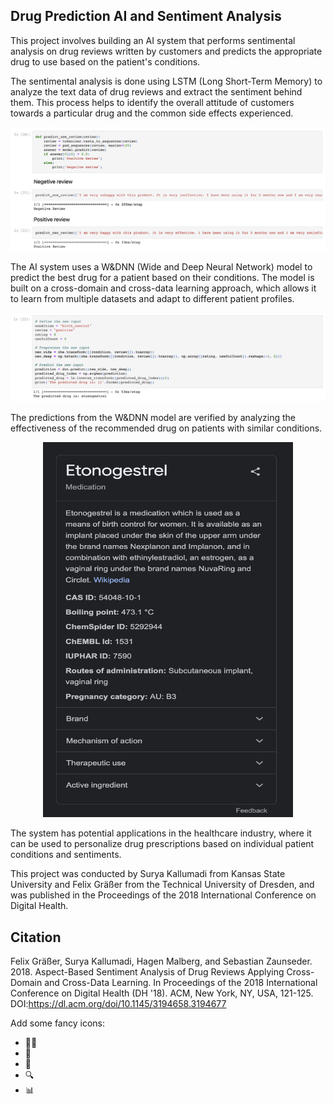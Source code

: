## Drug Prediction AI and Sentiment Analysis

This project involves building an AI system that performs sentimental analysis on drug reviews written by customers and predicts the appropriate drug to use based on the patient's conditions.

The sentimental analysis is done using LSTM (Long Short-Term Memory) to analyze the text data of drug reviews and extract the sentiment behind them. This process helps to identify the overall attitude of customers towards a particular drug and the common side effects experienced.

![LSTM Model](output1.jpg "LSTM Model")

The AI system uses a W&DNN (Wide and Deep Neural Network) model to predict the best drug for a patient based on their conditions. The model is built on a cross-domain and cross-data learning approach, which allows it to learn from multiple datasets and adapt to different patient profiles.

![W&DNN Model Prediction](output2.jpg "W&DNN Model Prediction")

The predictions from the W&DNN model are verified by analyzing the effectiveness of the recommended drug on patients with similar conditions.

<p align="center">
  <img width="400" height="600" src="output3.jpg">
</p>

The system has potential applications in the healthcare industry, where it can be used to personalize drug prescriptions based on individual patient conditions and sentiments.

This project was conducted by Surya Kallumadi from Kansas State University and Felix Gräßer from the Technical University of Dresden, and was published in the Proceedings of the 2018 International Conference on Digital Health.

## Citation
Felix Gräßer, Surya Kallumadi, Hagen Malberg, and Sebastian Zaunseder. 2018. Aspect-Based Sentiment Analysis of Drug Reviews Applying Cross-Domain and Cross-Data Learning. In Proceedings of the 2018 International Conference on Digital Health (DH '18). ACM, New York, NY, USA, 121-125. DOI:https://dl.acm.org/doi/10.1145/3194658.3194677

Add some fancy icons:
- 👨‍🔬
- 🧪
- 💊
- 🔍
- 📊
